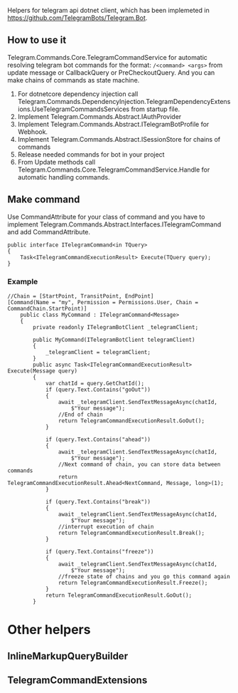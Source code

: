 Helpers for telegram api dotnet client, which has been implemeted in https://github.com/TelegramBots/Telegram.Bot.

## How to use it
Telegram.Commands.Core.TelegramCommandService for automatic resolving telegram bot commands for the format: ```/<command> <args>``` from update message or CallbackQuery or PreCheckoutQuery. And you can make chains of commands as state machine.
  
1. For dotnetcore dependency injection call Telegram.Commands.DependencyInjection.TelegramDependencyExtensions.UseTelegramCommandsServices from startup file.
2. Implement Telegram.Commands.Abstract.IAuthProvider
3. Implement Telegram.Commands.Abstract.ITelegramBotProfile for Webhook.
5. Implement Telegram.Commands.Abstract.ISessionStore for chains of commands
5. Release needed commands for bot in your project
6. From Update methods call Telegram.Commands.Core.TelegramCommandService.Handle for automatic handling commands.

## Make command
Use CommandAttribute for your class of command and you have to implement Telegram.Commands.Abstract.Interfaces.ITelegramCommand and add CommandAttribute.

```
public interface ITelegramCommand<in TQuery>
{
    Task<ITelegramCommandExecutionResult> Execute(TQuery query);
}
```

### Example
```
//Chain = [StartPoint, TransitPoint, EndPoint]
[Command(Name = "my", Permission = Permissions.User, Chain = CommandChain.StartPoint)]
    public class MyCommand : ITelegramCommand<Message>
    {
        private readonly ITelegramBotClient _telegramClient;

        public MyCommand(ITelegramBotClient telegramClient)
        {
            _telegramClient = telegramClient;
        }
        public async Task<ITelegramCommandExecutionResult> Execute(Message query)
        {
            var chatId = query.GetChatId();
            if (query.Text.Contains("goOut"))
            {
                await _telegramClient.SendTextMessageAsync(chatId,
                    $"Your message");
                //End of chain
                return TelegramCommandExecutionResult.GoOut();
            }
            
            if (query.Text.Contains("ahead"))
            {
                await _telegramClient.SendTextMessageAsync(chatId,
                    $"Your message");
                //Next command of chain, you can store data between commands
                return TelegramCommandExecutionResult.Ahead<NextCommand, Message, long>(1);
            }
            
            if (query.Text.Contains("break"))
            {
                await _telegramClient.SendTextMessageAsync(chatId,
                    $"Your message");
                //interrupt execution of chain
                return TelegramCommandExecutionResult.Break();
            }
            
            if (query.Text.Contains("freeze"))
            {
                await _telegramClient.SendTextMessageAsync(chatId,
                    $"Your message");
                //freeze state of chains and you go this command again
                return TelegramCommandExecutionResult.Freeze();
            }
            return TelegramCommandExecutionResult.GoOut();
        }

```

# Other helpers

## InlineMarkupQueryBuilder

## TelegramCommandExtensions

